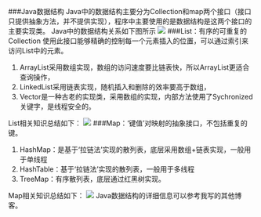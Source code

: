 ###Java数据结构
Java中的数据结构主要分为Collection和map两个接口（接口只提供抽象方法，并不提供实现），程序中主要使用的是数据结构是这两个接口的主要实现类。
Java中的数据结构关系如下图所示
![](https://i.imgur.com/UyYCqRA.png)
###List：有序的可重复的Collection
使用此接口能够精确的控制每一个元素插入的位置，可以通过索引来访问List中的元素。

1. ArrayList采用数组实现，数组的访问速度要比链表快，所以ArrayList更适合查询操作，
2. LinkedList采用链表实现，随机插入和删除的效率要高于数组，
3. Vector是一种古老的实现类，采用数组的实现，内部方法使用了Sychronized关键字，是线程安全的。

List相关知识总结如下：
![](https://i.imgur.com/WBcFZ48.jpg)
###Map：‘键值’对映射的抽象接口，不包括重复的键。
1. HashMap：是基于‘拉链法’实现的散列表，底层采用数组+链表实现，一般用于单线程
2. HashTable：基于‘拉链法’实现的散列表，一般用于多线程
3. TreeMap：有序散列表，底层通过红黑树实现。

Map相关知识总结如下：
![](https://i.imgur.com/ilDYtjy.jpg)
Java数据结构的详细信息可以参考我写的其他博客。


